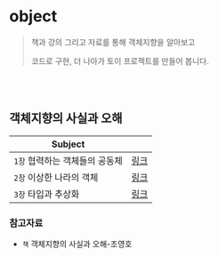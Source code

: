 # object

> 책과 강의 그리고 자료를 통해 객체지향을 알아보고
>
> 코드로 구현, 더 나아가 토이 프로젝트를 만들어 봅니다.

<br/>
<br/>

## 객체지향의 사실과 오해

| Subject                        |                              |
| ------------------------------ | ---------------------------- |
| `1장` 협력하는 객체들의 공동체 | [링크](./rabbit/chapter1.md) |
| `2장` 이상한 나라의 객체       | [링크](./rabbit/chapter2.md) |
| `3장` 타입과 추상화            | [링크](./rabbit/chapter3.md) |

### 참고자료

- `책` 객체지향의 사실과 오해-조영호
